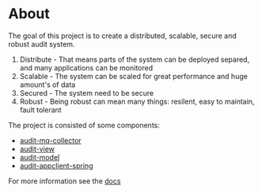 # About

The goal of this project is to create a distributed, scalable, secure and robust audit system.

1. Distribute - That means parts of the system can be deployed separed, and many applications can be monitored
2. Scalable - The system can be scaled for great performance and huge amount's of data
3. Secured - The system need to be secure
4. Robust - Being robust can mean many things: resilent, easy to maintain, fault tolerant

The project is consisted of some components:

* [audit-mq-collector](https://github.com/crcpuc/audit-mq-collector)
* [audit-view](https://github.com/crcpuc/audit-view)
* [audit-model](https://github.com/crcpuc/audit-model)
* [audit-appclient-spring](https://github.com/crcpuc/audit-appclient-spring)

For more information see the [docs](./docs/index.md)

